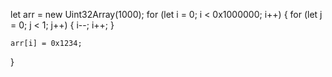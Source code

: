
let arr = new Uint32Array(1000);
for (let i = 0; i < 0x1000000; i++) {
    for (let j = 0; j < 1; j++) {
        i--;
        i++;
    }

    arr[i] = 0x1234;
}

